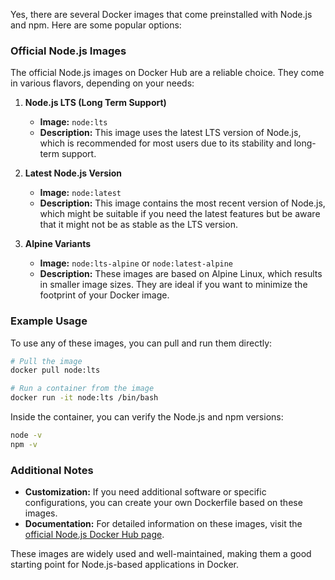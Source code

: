 Yes, there are several Docker images that come preinstalled with Node.js and npm. Here are some popular options:

### Official Node.js Images

The official Node.js images on Docker Hub are a reliable choice. They come in various flavors, depending on your needs:

1. **Node.js LTS (Long Term Support)**
   - **Image:** `node:lts`
   - **Description:** This image uses the latest LTS version of Node.js, which is recommended for most users due to its stability and long-term support.

2. **Latest Node.js Version**
   - **Image:** `node:latest`
   - **Description:** This image contains the most recent version of Node.js, which might be suitable if you need the latest features but be aware that it might not be as stable as the LTS version.

3. **Alpine Variants**
   - **Image:** `node:lts-alpine` or `node:latest-alpine`
   - **Description:** These images are based on Alpine Linux, which results in smaller image sizes. They are ideal if you want to minimize the footprint of your Docker image.

### Example Usage

To use any of these images, you can pull and run them directly:

```bash
# Pull the image
docker pull node:lts

# Run a container from the image
docker run -it node:lts /bin/bash
```

Inside the container, you can verify the Node.js and npm versions:

```bash
node -v
npm -v
```

### Additional Notes

- **Customization:** If you need additional software or specific configurations, you can create your own Dockerfile based on these images.
- **Documentation:** For detailed information on these images, visit the [official Node.js Docker Hub page](https://hub.docker.com/_/node).

These images are widely used and well-maintained, making them a good starting point for Node.js-based applications in Docker.